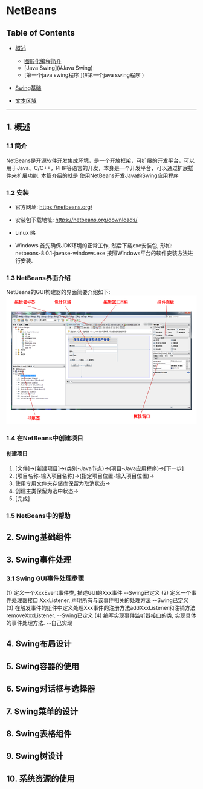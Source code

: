 # NetBeans

## Table of Contents
- [概述](#概述)
	- [图形化编程简介](#图形化编程简介)
	- [Java Swing](#Java Swing)
	- [第一个java swing程序 ](#第一个java swing程序 )
- [Swing基础](#Swing基础)

- [文本区域](#文本区域)

---------------------------------------------------------------------

## 1. 概述
### 1.1 简介
NetBeans是开源软件开发集成环境，是一个开放框架，可扩展的开发平台，可以用于Java、C/C++，PHP等语言的开发，本身是一个开发平台，可以通过扩展插件来扩展功能.
本篇介绍的就是 使用NetBeans开发Java的Swing应用程序
### 1.2 安装
* 官方网址: https://netbeans.org/
* 安装包下载地址: https://netbeans.org/downloads/

* Linux
略
* Windows
首先确保JDK环境的正常工作, 然后下载exe安装包, 形如: netbeans-8.0.1-javase-windows.exe
按照Windows平台的软件安装方法进行安装.

### 1.3 NetBeans界面介绍
NetBeans的GUI构建器的界面简要介绍如下:
![NetBeans-gui-show](../picture/NetBeans-gui-show.png)

### 1.4 在NetBeans中创建项目
#### 创建项目
1. [文件]->[新建项目]->(类别-Java节点)->(项目-Java应用程序)->[下一步]
2. (项目名称-输入项目名称)->(指定项目位置-输入项目位置)->
3. 使用专用文件夹存储库保留为取消状态->
4. 创建主类保留为选中状态->
5. [完成]

### 1.5 NetBeans中的帮助

## 2. Swing基础组件

## 3. Swing事件处理
### 3.1 Swing GUI事件处理步骤
(1) 定义一个XxxEvent事件类, 描述GUI的Xxx事件  --Swing已定义
(2) 定义一个事件处理器接口 XxxListener, 声明所有与该事件相关的处理方法  --Swing已定义
(3) 在触发事件的组件中定义处理Xxx事件的注册方法addXxxListener和注销方法removeXxxListener.  --Swing已定义
(4) 编写实现事件监听器接口的类, 实现具体的事件处理方法. --自己实现

## 4. Swing布局设计

## 5. Swing容器的使用

## 6. Swing对话框与选择器

## 7. Swing菜单的设计

## 8. Swing表格组件

## 9. Swing树设计


## 10. 系统资源的使用
